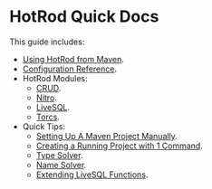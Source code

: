 # HotRod Quick Docs

This guide includes:

- [Using HotRod from Maven](./maven/maven.md).
- [Configuration Reference](./config/configuration-file-structure.md).
- HotRod Modules:
    - [CRUD](module-crud.md).
    - [Nitro](./nitro/nitro.md).
    - [LiveSQL](module-livesql.md).
    - [Torcs](module-torcs.md).
- Quick Tips:
    - [Setting Up A Maven Project Manually](./hello-world/creating-a-new-project.md).
    - [Creating a Running Project with 1 Command](maven/maven-arquetype.md).
    - [Type Solver](config/type-solver.md).
    - [Name Solver](config/name-solver.md).
    - [Extending LiveSQL Functions](livesql/custom-database-functions.md).
